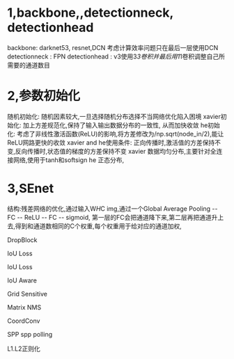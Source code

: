 # 1,backbone,,detectionneck, detectionhead
backbone:  darknet53, resnet,DCN 考虑计算效率问题只在最后一层使用DCN
detectionneck : FPN
detectionhead : v3使用3*3卷积并最后用1*1卷积调整自己所需要的通道数目


# 2,参数初始化
随机初始化: 随机因素较大,一旦选择随机分布选择不当网络优化陷入困境
xavier初始化: 加上方差规范化,保持了输入输出数据分布的一致性, 从而加快收敛
he初始化: 考虑了非线性激活函数(ReLU)的影响,将方差修改为/np.sqrt(node_in/2),能让ReLU网路更快的收敛
xavier and he使用条件:
正向传播时,激活值的方差保持不变,反向传播时,状态值的梯度的方差保持不变
xavier 数据均匀分布,主要针对全连接网络,使用于tanh和softsign
he 正态分布,

# 3,SEnet
结构:残差网络的优化,通过输入W*H*C img,通过一个Global Average Pooling -- FC -- ReLU -- FC -- sigmoid,
第一层的FC会把通道降下来,第二层再把通道升上去,得到和通道数相同的C个权重,每个权重用于给对应的通道加权,

DropBlock

IoU Loss

IoU Loss

IoU Aware

Grid Sensitive

Matrix NMS

CoordConv

SPP
spp polling

L1.L2正则化
